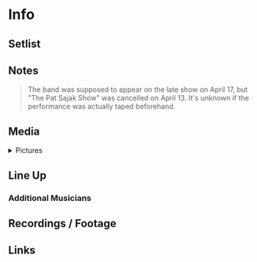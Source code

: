 # Info

## Setlist

## Notes

> The band was supposed to appear on the late show on April 17, but "The Pat Sajak Show" was cancelled on April 13. It's unknown if the performance was actually taped beforehand.

## Media 

<details>
  <summary>Pictures</summary>
  <!--<img alt="Setlist" title="Setlist" src="_.jpg" height="200" />
  <img alt="Flyer" title="Flyer" src="_.jpg" height="200" />
  <img alt="Clipper" title="Clipper" src="_.jpg" height="200" />
  <img alt="Ticket" title="Ticket" src="_.jpg" height="200" />
  -->
</details>

## Line Up

### Additional Musicians

## Recordings / Footage

## Links